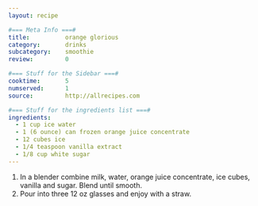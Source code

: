 ```yaml
---
layout: recipe

#=== Meta Info ===#
title: 			orange glorious
category:		drinks
subcategory:	smoothie
review:			0

#=== Stuff for the Sidebar ===#
cooktime:		5
numserved:		1
source:			http://allrecipes.com

#=== Stuff for the ingredients list ===#
ingredients:
  - 1 cup ice water
  - 1 (6 ounce) can frozen orange juice concentrate
  - 12 cubes ice
  - 1/4 teaspoon vanilla extract
  - 1/8 cup white sugar
---
```


1. In a blender combine milk, water, orange juice concentrate, ice cubes, vanilla and sugar. Blend until smooth. 
2. Pour into three 12 oz glasses and enjoy with a straw.
